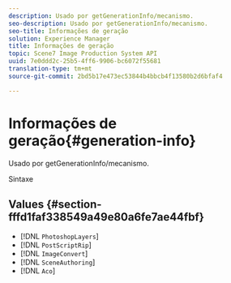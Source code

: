```yaml
---
description: Usado por getGenerationInfo/mecanismo.
seo-description: Usado por getGenerationInfo/mecanismo.
seo-title: Informações de geração
solution: Experience Manager
title: Informações de geração
topic: Scene7 Image Production System API
uuid: 7e0ddd2c-25b5-4ff6-9906-bc6072f55681
translation-type: tm+mt
source-git-commit: 2bd5b17e473ec53844b4bbcb4f13580b2d6bfaf4

---
```



# Informações de geração{#generation-info}

Usado por getGenerationInfo/mecanismo.

Sintaxe

## Values {#section-fffd1faf338549a49e80a6fe7ae44fbf}

* [!DNL `PhotoshopLayers`]
* [!DNL `PostScriptRip`]
* [!DNL `ImageConvert`]
* [!DNL `SceneAuthoring`]
* [!DNL `Aco`]

